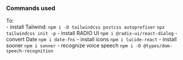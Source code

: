 ### Commands used
   To: \
    - install Tailwind:
        `npm i -D tailwindcss postcss autoprefixer`
        `npx tailwindcss init -p`
    - install RADIO UI `npm i @radix-ui/react-dialog`
    - convert Date `npm i date-fns`
    - install icons `npm i lucide-react`
    - install sooner `npm i sonner`
    - recognize voice speech `npm i -D @types/dom-speech-recognition`
